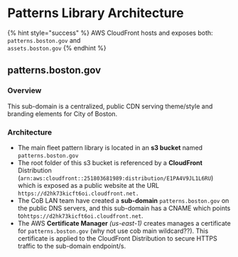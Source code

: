 # Patterns Library Architecture

{% hint style="success" %}
AWS CloudFront hosts and exposes both:  
`patterns.boston.gov` and  
`assets.boston.gov`
{% endhint %}

## patterns.boston.gov

### Overview

This sub-domain is a centralized, public CDN serving theme/style and branding elements for City of Boston.

### Architecture

* The main fleet pattern library is located in an  **s3 bucket** named `patterns.boston.gov`
* The root folder of this s3 bucket is referenced by a **CloudFront** Distribution \(`arn:aws:cloudfront::251803681989:distribution/E1PA4V9JL1L6RU`\) which is exposed as a public website at the URL `https://d2hk73kicft6oi.cloudfront.net.`  
* The CoB LAN team have created a **sub-domain** `patterns.boston.gov` on the public DNS servers, and this sub-domain has a CNAME which points to`https://d2hk73kicft6oi.cloudfront.net`. 
* The AWS **Certificate Manager** _\(us-east-1\)_ creates manages a certificate for `patterns.boston.gov` \(why not use cob main wildcard??\).  This certificate is applied to the CloudFront Distribution to secure HTTPS traffic to the sub-domain endpoint/s.

